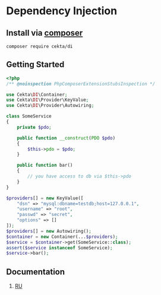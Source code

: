# Dependency Injection

## Install via [composer](https://getcomposer.org/)

```
composer require cekta/di
```

## Getting Started

```php
<?php
/** @noinspection PhpComposerExtensionStubsInspection */

use Cekta\DI\Container;
use Cekta\DI\Provider\KeyValue;
use Cekta\DI\Provider\Autowiring;

class SomeService
{
    private $pdo;

    public function __construct(PDO $pdo) 
    {
        $this->pdo = $pdo;
    }

    public function bar()
    {
        // you have access to db via $this->pdo
    }
}

$providers[] = new KeyValue([
    "dsn" => "mysql:dbname=testdb;host=127.0.0.1",
    "username" => "root",
    "passwd" => "secret",
    "options" => []
]);
$providers[] = new Autowiring();
$container = new Container(...$providers);
$service = $container->get(SomeService::class);
assert($service instanceof SomeService);
$service->bar();
```

## Documentation

1. [RU](docs/RU/README.md)
